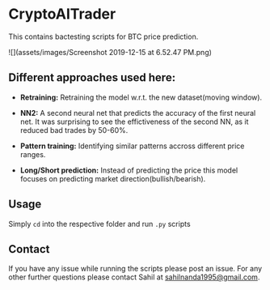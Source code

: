 # CryptoAITrader
This contains bactesting scripts for BTC price prediction.

![](assets/images/Screenshot 2019-12-15 at 6.52.47 PM.png)

## Different approaches used here:
* **Retraining:** Retraining the model w.r.t. the new dataset(moving window).

* **NN2:** A second neural net that predicts the accuracy of the first neural net. It was surprising to see the effictiveness of the second NN, as it reduced bad trades by 50-60%.
 
* **Pattern training:** Identifying similar patterns accross different price ranges.
 
* **Long/Short prediction:** Instead of predicting the price this model focuses on predicting market direction(bullish/bearish).
 
## Usage
Simply `cd` into the respective folder and run `.py` scripts

## Contact
If you have any issue while running the scripts please post an issue. For any other further questions please contact Sahil at sahilnanda1995@gmail.com.